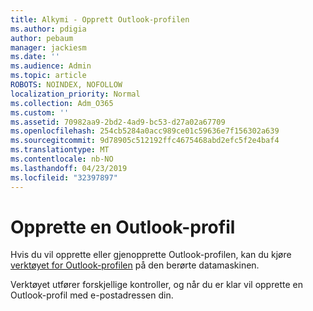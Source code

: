 ```yaml
---
title: Alkymi - Opprett Outlook-profilen
ms.author: pdigia
author: pebaum
manager: jackiesm
ms.date: ''
ms.audience: Admin
ms.topic: article
ROBOTS: NOINDEX, NOFOLLOW
localization_priority: Normal
ms.collection: Adm_O365
ms.custom: ''
ms.assetid: 70982aa9-2bd2-4ad9-bc53-d27a02a67709
ms.openlocfilehash: 254cb5284a0acc989ce01c59636e7f156302a639
ms.sourcegitcommit: 9d78905c512192ffc4675468abd2efc5f2e4baf4
ms.translationtype: MT
ms.contentlocale: nb-NO
ms.lasthandoff: 04/23/2019
ms.locfileid: "32397897"
---
```

# <a name="create-an-outlook-profile"></a>Opprette en Outlook-profil

Hvis du vil opprette eller gjenopprette Outlook-profilen, kan du kjøre [verktøyet for Outlook-profilen](https://aka.ms/SaRA-OutlookSetupProfile-Alchemy) på den berørte datamaskinen.

Verktøyet utfører forskjellige kontroller, og når du er klar vil opprette en Outlook-profil med e-postadressen din.
